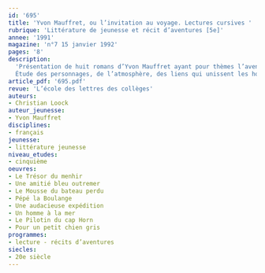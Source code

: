 ```yaml
---
id: '695'
title: 'Yvon Mauffret, ou l’invitation au voyage. Lectures cursives '
rubrique: 'Littérature de jeunesse et récit d’aventures [5e]'
annee: '1991'
magazine: 'n°7 15 janvier 1992'
pages: '8'
description: 
  'Présentation de huit romans d’Yvon Mauffret ayant pour thèmes l’aventure et la mer : « Le Trésor du menhir », « Une amitié bleu outremer », « Le Mousse du bateau perdu », « Pépé la Boulange », « Une audacieuse expédition », « Un homme à la mer », « Le Pilotin du Cap Horn », « Pour un petit chien gris »…
  Étude des personnages, de l’atmosphère, des liens qui unissent les hommes entre eux…'
article_pdf: '695.pdf'
revue: 'L’école des lettres des collèges'
auteurs:
- Christian Loock
auteur_jeunesse:
- Yvon Mauffret
disciplines:
- français
jeunesse:
- littérature jeunesse
niveau_etudes:
- cinquième
oeuvres:
- Le Trésor du menhir
- Une amitié bleu outremer
- Le Mousse du bateau perdu
- Pépé la Boulange
- Une audacieuse expédition
- Un homme à la mer
- Le Pilotin du cap Horn
- Pour un petit chien gris
programmes:
- lecture - récits d’aventures
siecles:
- 20e siècle
---
```

